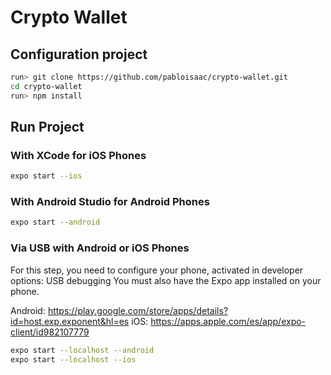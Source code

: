 # Crypto Wallet

## Configuration project

```sh
run> git clone https://github.com/pabloisaac/crypto-wallet.git
cd crypto-wallet
run> npm install
```

## Run Project
### With XCode for iOS Phones

```sh
expo start --ios
```
### With Android Studio for Android Phones

```sh
expo start --android
```

### Via USB with Android or iOS Phones

For this step, you need to configure your phone, activated in developer options: USB debugging
You must also have the Expo app installed on your phone.

Android: https://play.google.com/store/apps/details?id=host.exp.exponent&hl=es
iOS: https://apps.apple.com/es/app/expo-client/id982107779

```sh
expo start --localhost --android
expo start --localhost --ios
```